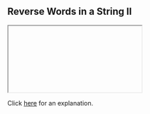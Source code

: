 ##  Reverse Words in a String II 

<iframe></iframe>

Click [here](Explanation.md) for an explanation.

